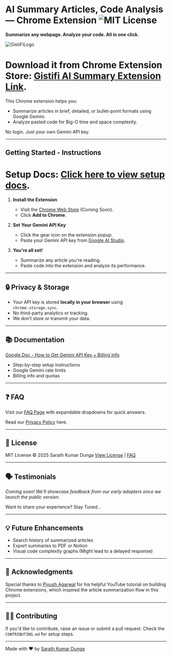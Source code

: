 # AI Summary Articles, Code Analysis — Chrome Extension ![MIT License](https://img.shields.io/badge/license-MIT-green)

**Summarize any webpage. Analyze your code. All in one click.**

![GistiFiLogo](https://github.com/user-attachments/assets/adc85cf1-eeca-4bf8-afd0-a1b8e05b88d3)

# Download it from Chrome Extension Store: [Gistifi AI Summary Extension Link](https://chromewebstore.google.com/detail/oejfheefemcebogcabeedgikkhdgpdhg?utm_source=item-share-cb).

This Chrome extension helps you:

- Summarize articles in brief, detailed, or bullet-point formats using Google Gemini.
- Analyze pasted code for Big-O time and space complexity.

No login. Just your own Gemini API key.

---

## Getting Started - Instructions

# Setup Docs: [Click here to view setup docs](https://docs.google.com/document/d/1IrP6pYTZG0y58o51MMGygRMOtj4TVsyyz4CW-2HM5sc/edit?tab=t.0).

1. **Install the Extension**

   - Visit the [Chrome Web Store](#) (Coming Soon).
   - Click **Add to Chrome**.

2. **Set Your Gemini API Key**

   - Click the gear icon on the extension popup.
   - Paste your Gemini API key from [Google AI Studio](https://makersuite.google.com/app/apikey).

3. **You're all set!**

   - Summarize any article you're reading.
   - Paste code into the extension and analyze its performance.

---

## 🔒 Privacy & Storage

- Your API key is stored **locally in your browser** using `chrome.storage.sync`.
- No third-party analytics or tracking.
- We don’t store or transmit your data.

---

## 📚 Documentation

[Google Doc - How to Get Gemini API Key + Billing Info](https://docs.google.com/document/d/1rDcfkPIugkY8ZCy-x9b7r6iygx5ot7Wcyjj7Bp24tcY/edit?tab=t.0)

- Step-by-step setup instructions
- Google Gemini rate limits
- Billing info and quotas

---

## ❓ FAQ

Visit our [FAQ Page](https://gistifi-home.vercel.app/faq.html) with expandable dropdowns for quick answers.

Read our [Privacy Policy](https://docs.google.com/document/d/17a9Zp0bbkg_2T57FeZlP1h6QiXehRoFh5cPQuDg4gbw/edit?usp=sharing) here.

---

## 📝 License

MIT License © 2025 Sarath Kumar Dunga
[View License](./LICENSE) | [FAQ](https://gistifi-home.vercel.app/faq.html)

---

## 🗣️ Testimonials

_Coming soon! We'll showcase feedback from our early adopters once we launch the public version._

Want to share your experience? Stay Tuned...

---

## 💡 Future Enhancements

- Search history of summarized articles
- Export summaries to PDF or Notion
- Visual code complexity graphs (Might lead to a delayed response)

---

## 🙏 Acknowledgments

Special thanks to [Piyush Agarwal](https://www.youtube.com/@RoadsideCoder) for his helpful YouTube tutorial on building Chrome extensions, which inspired the article summarization flow in this project.

---

## 👨‍💻 Contributing

If you'd like to contribute, raise an issue or submit a pull request.
Check the `CONTRIBUTING.md` for setup steps.

---

Made with ❤️ by [Sarath Kumar Dunga](https://www.linkedin.com/in/sarathkumardunga)
